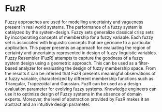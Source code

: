 # FuzR

Fuzzy approaches are used for modelling uncertainty and vagueness
present in real world systems. The performance of a fuzzy system is catalyzed by the
system-design. Fuzzy sets generalize classical crisp sets by incorporating concepts of
membership for a fuzzy variable. Each fuzzy set is associated with linguistic concepts
that are germane to a particular application. This paper presents an approach for
evaluating the region of certainty and uncertainty represented in design of fuzzy
linguistic variables. Fuzzy Resembler (FuzR) attempts to capture the goodness of a
fuzzy system design using a geometric approach. This can be used as a filter-based
analyzer for evaluating the design of fuzzy membership space. From the results it can
be inferred that FuzR presents meaningful observations of a fuzzy variable,
characterized by different membership functions such as Triangular, Trapezoidal and
Gaussian. FuzR can be used as a design evaluation parameter for evolving fuzzy
systems. Knowledge engineers can use it to optimize design of Fuzzy systems in the
absence of domain experts. Moreover, the level of abstraction provided by FuzR
makes it an abstract and an intuitive design parameter.

